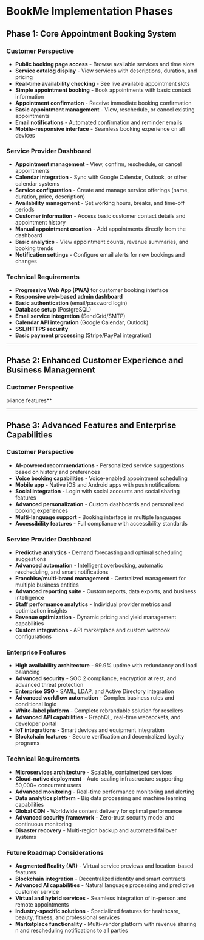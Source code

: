 # BookMe Implementation Phases

## Phase 1: Core Appointment Booking System

### Customer Perspective

* **Public booking page access** - Browse available services and time slots
* **Service catalog display** - View services with descriptions, duration, and pricing
* **Real-time availability checking** - See live available appointment slots
* **Simple appointment booking** - Book appointments with basic contact information
* **Appointment confirmation** - Receive immediate booking confirmation
* **Basic appointment management** - View, reschedule, or cancel existing appointments
* **Email notifications** - Automated confirmation and reminder emails
* **Mobile-responsive interface** - Seamless booking experience on all devices

### Service Provider Dashboard

* **Appointment management** - View, confirm, reschedule, or cancel appointments
* **Calendar integration** - Sync with Google Calendar, Outlook, or other calendar systems
* **Service configuration** - Create and manage service offerings (name, duration, price, description)
* **Availability management** - Set working hours, breaks, and time-off periods
* **Customer information** - Access basic customer contact details and appointment history
* **Manual appointment creation** - Add appointments directly from the dashboard
* **Basic analytics** - View appointment counts, revenue summaries, and booking trends
* **Notification settings** - Configure email alerts for new bookings and changes

### Technical Requirements

* **Progressive Web App (PWA)** for customer booking interface
* **Responsive web-based admin dashboard**
* **Basic authentication** (email/password login)
* **Database setup** (PostgreSQL)
* **Email service integration** (SendGrid/SMTP)
* **Calendar API integration** (Google Calendar, Outlook)
* **SSL/HTTPS security**
* **Basic payment processing** (Stripe/PayPal integration)

---

## Phase 2: Enhanced Customer Experience and Business Management

### Customer Perspective

pliance features**

---

## Phase 3: Advanced Features and Enterprise Capabilities

### Customer Perspective

* **AI-powered recommendations** - Personalized service suggestions based on history and preferences
* **Voice booking capabilities** - Voice-enabled appointment scheduling
* **Mobile app** - Native iOS and Android apps with push notifications
* **Social integration** - Login with social accounts and social sharing features
* **Advanced personalization** - Custom dashboards and personalized booking experiences
* **Multi-language support** - Booking interface in multiple languages
* **Accessibility features** - Full compliance with accessibility standards

### Service Provider Dashboard

* **Predictive analytics** - Demand forecasting and optimal scheduling suggestions
* **Advanced automation** - Intelligent overbooking, automatic rescheduling, and smart notifications
* **Franchise/multi-brand management** - Centralized management for multiple business entities
* **Advanced reporting suite** - Custom reports, data exports, and business intelligence
* **Staff performance analytics** - Individual provider metrics and optimization insights
* **Revenue optimization** - Dynamic pricing and yield management capabilities
* **Custom integrations** - API marketplace and custom webhook configurations

### Enterprise Features

* **High availability architecture** - 99.9% uptime with redundancy and load balancing
* **Advanced security** - SOC 2 compliance, encryption at rest, and advanced threat protection
* **Enterprise SSO** - SAML, LDAP, and Active Directory integration
* **Advanced workflow automation** - Complex business rules and conditional logic
* **White-label platform** - Complete rebrandable solution for resellers
* **Advanced API capabilities** - GraphQL, real-time websockets, and developer portal
* **IoT integrations** - Smart devices and equipment integration
* **Blockchain features** - Secure verification and decentralized loyalty programs

### Technical Requirements

* **Microservices architecture** - Scalable, containerized services
* **Cloud-native deployment** - Auto-scaling infrastructure supporting 50,000+ concurrent users
* **Advanced monitoring** - Real-time performance monitoring and alerting
* **Data analytics platform** - Big data processing and machine learning capabilities
* **Global CDN** - Worldwide content delivery for optimal performance
* **Advanced security framework** - Zero-trust security model and continuous monitoring
* **Disaster recovery** - Multi-region backup and automated failover systems

### Future Roadmap Considerations

* **Augmented Reality (AR)** - Virtual service previews and location-based features
* **Blockchain integration** - Decentralized identity and smart contracts
* **Advanced AI capabilities** - Natural language processing and predictive customer service
* **Virtual and hybrid services** - Seamless integration of in-person and remote appointments
* **Industry-specific solutions** - Specialized features for healthcare, beauty, fitness, and professional services
* **Marketplace functionality** - Multi-vendor platform with revenue sharing
n and rescheduling notifications to all parties
